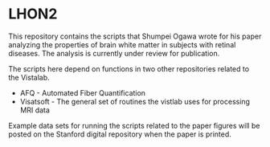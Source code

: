 LHON2
=====
This repository contains the scripts that Shumpei Ogawa wrote for his paper analyzing the properties of brain white matter in subjects with retinal diseases. The analysis is currently under review for publication.

The scripts here depend on functions in two other repositories related to the Vistalab.
  * AFQ - Automated Fiber Quantification
  * Visatsoft - The general set of routines the vistlab uses for processing MRI data

Example data sets for running the scripts related to the paper figures will be posted on the Stanford digital repository when the paper is printed.



